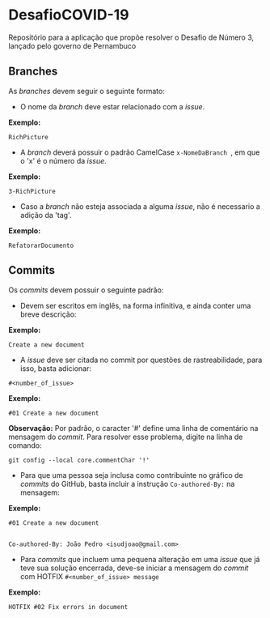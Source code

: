 # DesafioCOVID-19
Repositório para a aplicação que propõe resolver o Desafio de Número 3, lançado pelo governo de Pernambuco
## Branches
As *branches* devem seguir o seguinte formato:
* O nome da *branch* deve estar relacionado com a *issue*.

<b>Exemplo:</b>
```
RichPicture
```

* A *branch* deverá possuir o padrão CamelCase ```x-NomeDaBranch ```, em que o 'x' é o número da *issue*.

<b>Exemplo:</b>

```
3-RichPicture
```

* Caso a *branch* não esteja associada a alguma *issue*, não é necessario a adição da 'tag'.

<b>Exemplo:</b>

```
RefatorarDocumento
```

## Commits
Os *commits* devem possuir o seguinte padrão:

* Devem ser escritos em inglês, na forma infinitiva, e ainda conter uma breve descrição:

**Exemplo:**

```Create a new document```

* A *issue* deve ser citada no commit por questões de rastreabilidade, para isso, basta adicionar:

```
#<number_of_issue>
```

**Exemplo:**

```#01 Create a new document```

**Observação:** Por padrão, o caracter '#' define uma linha de comentário na mensagem do *commit*. Para resolver esse problema, digite na linha de comando:

```git config --local core.commentChar '!'```

* Para que uma pessoa seja inclusa como contribuinte no gráfico de *commits* do GitHub, basta incluir a instrução ```Co-authored-By:``` na mensagem:

**Exemplo:**

```
#01 Create a new document


Co-authored-By: João Pedro <isudjoao@gmail.com>
```

* Para *commits* que incluem uma pequena alteração em uma *issue* que já teve sua solução encerrada, deve-se iniciar a mensagem do *commit* com HOTFIX ```#<number_of_issue> message```

**Exemplo:**

```HOTFIX #02 Fix errors in document```
